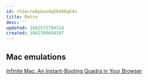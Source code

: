 ```yaml
---
id: rh2ecrw9pbao4q56496qk4v
title: Retro
desc: ''
updated: 1662572784314
created: 1662399694107
---
```


## Mac emulations

[Infinite Mac: An Instant-Booting Quadra in Your Browser](https://blog.persistent.info/2022/03/blog-post.html)